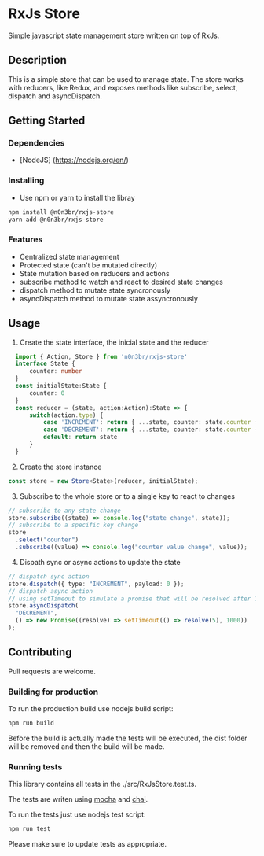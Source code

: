 # RxJs Store

Simple javascript state management store written on top of RxJs.

## Description

This is a simple store that can be used to manage state.
The store works with reducers, like Redux, and exposes methods like subscribe, select, dispatch and asyncDispatch.

## Getting Started

### Dependencies

- [NodeJS] (https://nodejs.org/en/)

### Installing

- Use npm or yarn to install the libray

```bash
npm install @n0n3br/rxjs-store
yarn add @n0n3br/rxjs-store
```

### Features

- Centralized state management
- Protected state (can't be mutated directly)
- State mutation based on reducers and actions
- subscribe method to watch and react to desired state changes
- dispatch method to mutate state syncronously
- asyncDispatch method to mutate state assyncronously

## Usage

1. Create the state interface, the inicial state and the reducer

```typescript
  import { Action, Store } from 'n0n3br/rxjs-store'
  interface State {
      counter: number
  }
  const initialState:State {
      counter: 0
  }
  const reducer = (state, action:Action):State => {
      switch(action.type) {
          case 'INCREMENT': return { ...state, counter: state.counter + (payload ?? 0) }
          case 'DECREMENT': return { ...state, counter: state.counter - (payload ?? 0) }
          default: return state
      }
  }
```

2. Create the store instance

```typescript
const store = new Store<State>(reducer, initialState);
```

3. Subscribe to the whole store or to a single key to react to changes

```typescript
// subscribe to any state change
store.subscribe((state) => console.log("state change", state));
// subscribe to a specific key change
store
  .select("counter")
  .subscribe((value) => console.log("counter value change", value));
```

4. Dispath sync or async actions to update the state

```typescript
// dispatch sync action
store.dispatch({ type: "INCREMENT", payload: 0 });
// dispatch async action
// using setTimeout to simulate a promise that will be resolved after 1 second
store.asyncDispatch(
  "DECREMENT",
  () => new Promise((resolve) => setTimeout(() => resolve(5), 1000))
);
```

## Contributing

Pull requests are welcome. 

### Building for production

To run the production build use nodejs build script:

```javascript
npm run build
```

Before the build is actually made the tests will be executed, the dist folder will be removed and then the build will be made.

### Running tests

This library contains all tests in the ./src/RxJsStore.test.ts.

The tests are writen using [mocha](https://github.com/mochajs/mocha) and [chai](https://github.com/chaijs/chai).

To run the tests just use nodejs test script:

```javascript
npm run test
```
Please make sure to update tests as appropriate.
